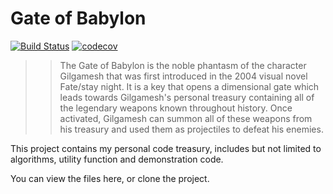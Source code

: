 # Gate of Babylon
[![Build Status](https://travis-ci.org/MarkWh1te/Gate-of-Babylon.svg?branch=master)](https://travis-ci.org/MarkWh1te/Gate-of-Babylon)
[![codecov](https://codecov.io/gh/MarkWh1te/Gate-of-Babylon/branch/master/graph/badge.svg)](https://codecov.io/gh/MarkWh1te/Gate-of-Babylon)

>>The Gate of Babylon is the noble phantasm of the character Gilgamesh that was first introduced in the 2004 visual novel Fate/stay night. It is a key that opens a dimensional gate which leads towards Gilgamesh's personal treasury containing all of the legendary weapons known throughout history. Once activated, Gilgamesh can summon all of these weapons from his treasury and used them as projectiles to defeat his enemies.

This project contains my personal code treasury, includes but not limited to algorithms, utility function and demonstration code.

You can view the files here, or clone the project.

